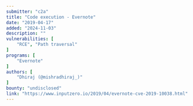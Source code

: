 ```yaml
---
submitter: "c2a"
title: "Code execution - Evernote"
date: "2019-04-17"
added: "2024-11-03"
description: ""
vulnerabilities: [
    "RCE", "Path traversal"
]
programs: [
    "Evernote"
]
authors: [
    "Dhiraj (@mishradhiraj_)"
]
bounty: "undisclosed"
link: "https://www.inputzero.io/2019/04/evernote-cve-2019-10038.html"
---
```




